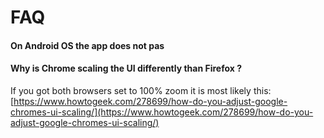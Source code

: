 
# FAQ
#### On Android OS the app does not pas

#### Why is Chrome scaling the UI differently than Firefox ?
If you got both browsers set to 100% zoom it is most likely this: [https://www.howtogeek.com/278699/how-do-you-adjust-google-chromes-ui-scaling/](https://www.howtogeek.com/278699/how-do-you-adjust-google-chromes-ui-scaling/)


<!--stackedit_data:
eyJoaXN0b3J5IjpbNTM5MzQ5OTgzLC0xNDE2ODc3OTgzXX0=
-->